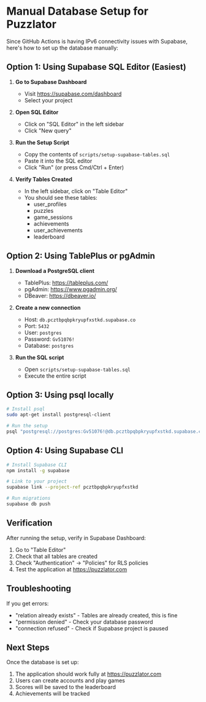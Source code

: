 # Manual Database Setup for Puzzlator

Since GitHub Actions is having IPv6 connectivity issues with Supabase, here's how to set up the database manually:

## Option 1: Using Supabase SQL Editor (Easiest)

1. **Go to Supabase Dashboard**
   - Visit https://supabase.com/dashboard
   - Select your project

2. **Open SQL Editor**
   - Click on "SQL Editor" in the left sidebar
   - Click "New query"

3. **Run the Setup Script**
   - Copy the contents of `scripts/setup-supabase-tables.sql`
   - Paste it into the SQL editor
   - Click "Run" (or press Cmd/Ctrl + Enter)

4. **Verify Tables Created**
   - In the left sidebar, click on "Table Editor"
   - You should see these tables:
     - user_profiles
     - puzzles
     - game_sessions
     - achievements
     - user_achievements
     - leaderboard

## Option 2: Using TablePlus or pgAdmin

1. **Download a PostgreSQL client**
   - TablePlus: https://tableplus.com/
   - pgAdmin: https://www.pgadmin.org/
   - DBeaver: https://dbeaver.io/

2. **Create a new connection**
   - Host: `db.pcztbpqbpkryupfxstkd.supabase.co`
   - Port: `5432`
   - User: `postgres`
   - Password: `Gv51076!`
   - Database: `postgres`

3. **Run the SQL script**
   - Open `scripts/setup-supabase-tables.sql`
   - Execute the entire script

## Option 3: Using psql locally

```bash
# Install psql
sudo apt-get install postgresql-client

# Run the setup
psql "postgresql://postgres:Gv51076!@db.pcztbpqbpkryupfxstkd.supabase.co:5432/postgres" < scripts/setup-supabase-tables.sql
```

## Option 4: Using Supabase CLI

```bash
# Install Supabase CLI
npm install -g supabase

# Link to your project
supabase link --project-ref pcztbpqbpkryupfxstkd

# Run migrations
supabase db push
```

## Verification

After running the setup, verify in Supabase Dashboard:
1. Go to "Table Editor"
2. Check that all tables are created
3. Check "Authentication" → "Policies" for RLS policies
4. Test the application at https://puzzlator.com

## Troubleshooting

If you get errors:
- "relation already exists" - Tables are already created, this is fine
- "permission denied" - Check your database password
- "connection refused" - Check if Supabase project is paused

## Next Steps

Once the database is set up:
1. The application should work fully at https://puzzlator.com
2. Users can create accounts and play games
3. Scores will be saved to the leaderboard
4. Achievements will be tracked